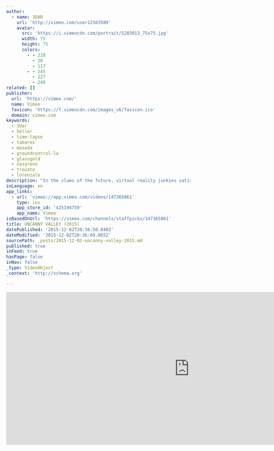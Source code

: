 ```yaml
---
author:
  - name: 3DAR
    url: 'http://vimeo.com/user12563589'
    avatar:
      src: 'https://i.vimeocdn.com/portrait/5203913_75x75.jpg'
      width: 75
      height: 75
      colors:
        - - 228
          - 28
          - 117
        - - 245
          - 227
          - 248
related: []
publisher:
  url: 'https://vimeo.com/'
  name: Vimeo
  favicon: 'https://f.vimeocdn.com/images_v6/favicon.ico'
  domain: vimeo.com
keywords:
  - 3dar
  - heller
  - time-lapse
  - tabares
  - maseda
  - groundcontrol-la
  - glassgold
  - nazareno
  - trovato
  - lorenzale
description: "In the slums of the future, virtual reality junkies satisfy their violent impulses in online entertainment. An expert player discovers that the line between games and reality is starting to fade away. 3DAR's latest short film explores the frightening potential of our next technological revolution. Behind the scenes coming soon!"
inLanguage: en
app_links:
  - url: 'vimeo://app.vimeo.com/videos/147365861'
    type: ios
    app_store_id: '425194759'
    app_name: Vimeo
isBasedOnUrl: 'https://vimeo.com/channels/staffpicks/147365861'
title: UNCANNY VALLEY (2015)
datePublished: '2015-12-02T20:36:50.840Z'
dateModified: '2015-12-02T20:36:09.865Z'
sourcePath: _posts/2015-12-02-uncanny-valley-2015.md
published: true
inFeed: true
hasPage: false
inNav: false
_type: VideoObject
_context: 'http://schema.org'

---
```

<iframe src="https://cdn.embedly.com/widgets/media.html?src=https%3A%2F%2Fplayer.vimeo.com%2Fvideo%2F147365861&amp;url=https%3A%2F%2Fvimeo.com%2F147365861&amp;image=http%3A%2F%2Fi.vimeocdn.com%2Fvideo%2F546078021_1280.jpg&amp;key=b7d04c9b404c499eba89ee7072e1c4f7&amp;type=text%2Fhtml&amp;schema=vimeo" width="1000" height="417" scrolling="no" frameborder="0" allowfullscreen="allowfullscreen" style=""></iframe>